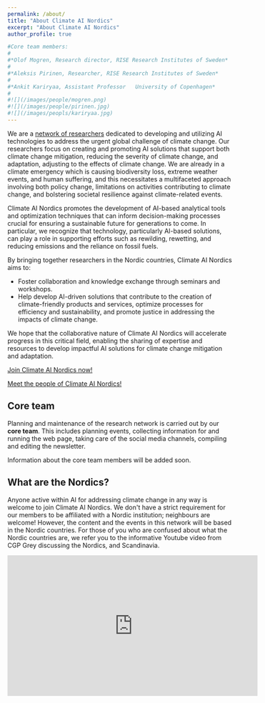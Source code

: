 ```yaml
---
permalink: /about/
title: "About Climate AI Nordics"
excerpt: "About Climate AI Nordics"
author_profile: true

#Core team members:
#
#*Olof Mogren, Research director, RISE Research Institutes of Sweden*
#
#*Aleksis Pirinen, Researcher, RISE Research Institutes of Sweden*
#
#*Ankit Kariryaa, Assistant Professor	University of Copenhagen*
#
#![](/images/people/mogren.png)
#![](/images/people/pirinen.jpg)
#![](/images/peopls/kariryaa.jpg)
---
```


<style>
img {
  width: 12em;
/*  float: right; */
}
</style>

We are a [network of researchers](/people/) dedicated to developing and utilizing AI technologies to address the urgent global challenge of climate change. Our researchers focus on creating and promoting AI solutions that support both climate change mitigation, reducing the severity of climate change, and adaptation, adjusting to the effects of climate change. We are already in a climate emergency which is causing biodiversity loss, extreme weather events, and human suffering, and this necessitates a multifaceted approach involving both policy change, limitations on activities contributing to climate change, and bolstering societal resilience against climate-related events.

Climate AI Nordics promotes the development of AI-based analytical tools and optimization techniques that can inform decision-making processes crucial for ensuring a sustainable future for generations to come. In particular, we recognize that technology, particularly AI-based solutions, can play a role in supporting efforts such as rewilding, rewetting, and reducing emissions and the reliance on fossil fuels.

By bringing together researchers in the Nordic countries, Climate AI Nordics aims to:

* Foster collaboration and knowledge exchange through seminars and workshops.
* Help develop AI-driven solutions that contribute to the creation of climate-friendly products and services, optimize processes for efficiency and sustainability, and promote justice in addressing the impacts of climate change.

We hope that the collaborative nature of Climate AI Nordics will accelerate progress in this critical field, enabling the sharing of expertise and resources to develop impactful AI solutions for climate change mitigation and adaptation.

[Join Climate AI Nordics now!](/join/)

[Meet the people of Climate AI Nordics!](/people/)

## Core team

Planning and maintenance of the research network is carried out by our **core team**. This includes planning events, collecting information for and running the web page, taking care of the social media channels, compiling and editing the newsletter. 

Information about the core team members will be added soon.

## What are the Nordics?

Anyone active within AI for addressing climate change in any way is welcome to join Climate AI Nordics. We don't have a strict requirement for our members to be affiliated with a Nordic institution; neighbours are welcome! However, the content and the events in this network will be based in the Nordic countries. For those of you who are confused about what the Nordic countries are, we refer you to the informative Youtube video from CGP Grey discussing the Nordics, and Scandinavia.

<iframe width="560" height="315" src="https://www.youtube.com/embed/TsXMe8H6iyc?si=IJ9u3i-gEXubN9zq" title="YouTube video player" frameborder="0" allow="accelerometer; autoplay; clipboard-write; encrypted-media; gyroscope; picture-in-picture; web-share" referrerpolicy="strict-origin-when-cross-origin" allowfullscreen></iframe>
